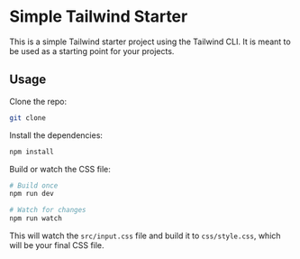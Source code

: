 # Simple Tailwind Starter

This is a simple Tailwind starter project using the Tailwind CLI. It is meant to be used as a starting point for your projects. 

## Usage

Clone the repo:

```bash
git clone
```

Install the dependencies:

```bash
npm install
```

Build or watch the CSS file:

```bash
# Build once
npm run dev

# Watch for changes
npm run watch
```

This will watch the `src/input.css` file and build it to `css/style.css`, which will be your final CSS file.

